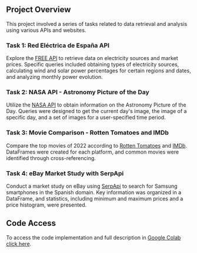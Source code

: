 ## Project Overview

This project involved a series of tasks related to data retrieval and analysis using various APIs and websites.

### Task 1: Red Eléctrica de España API
Explore the [FREE API](https://www.ree.es/en/apidatos) to retrieve data on electricity sources and market prices. Specific queries included obtaining types of electricity sources, calculating wind and solar power percentages for certain regions and dates, and analyzing monthly power evolution.

### Task 2: NASA API - Astronomy Picture of the Day
Utilize the [NASA API](https://api.nasa.gov/) to obtain information on the Astronomy Picture of the Day. Queries were designed to get the current day's image, the image of a specific day, and a set of images for a user-specified time period.

### Task 3: Movie Comparison - Rotten Tomatoes and IMDb
Compare the top movies of 2022 according to [Rotten Tomatoes](https://editorial.rottentomatoes.com/guide/100-best-classic-movies/) and [IMDb](https://www.imdb.com/search/title/?title_type=feature&year=2022-01-01,2022-12-31). DataFrames were created for each platform, and common movies were identified through cross-referencing.

### Task 4: eBay Market Study with SerpApi
Conduct a market study on eBay using [SerpApi](https://serpapi.com/ebay-search-api) to search for Samsung smartphones in the Spanish domain. Key information was organized in a DataFrame, and statistics, including minimum and maximum prices and a price histogram, were presented.

## Code Access
To access the code implementation and full description in [Google Colab click here](https://drive.google.com/file/d/1zlucNksBPFNpvG23BSFQJntcDdhrxGID/view?usp=sharing).
